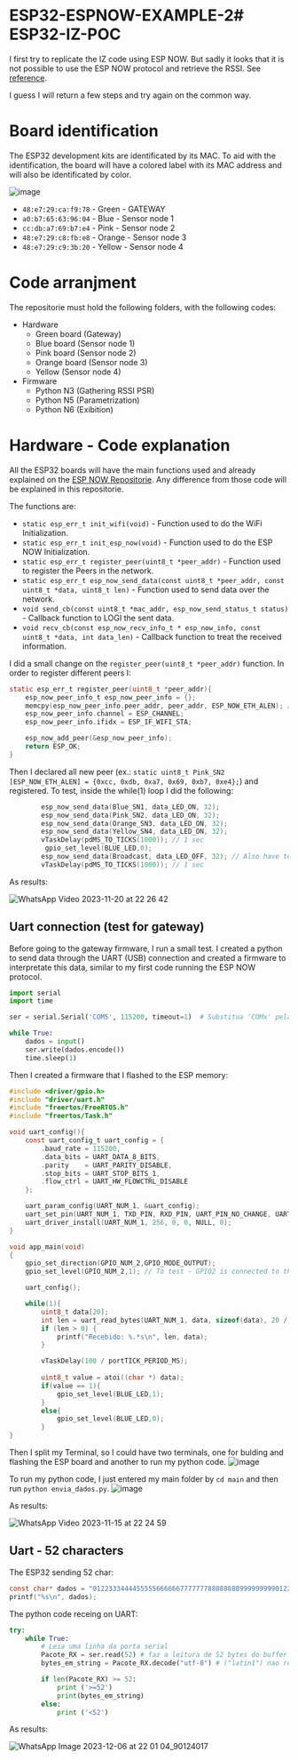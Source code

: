 # ESP32-ESPNOW-EXAMPLE-2# ESP32-IZ-POC

I first try to replicate the IZ code using ESP NOW. But sadly it looks that it is not possible to use the ESP NOW protocol and retrieve the RSSI. See [reference](https://www.reddit.com/r/esp32/comments/gzrd87/espnow_rssi/).

I guess I will return a few steps and try again on the common way.

# Board identification

The ESP32 development kits are identificated by its MAC. To aid with the identification, the board will have a colored label with its MAC address and will also be identificated by color.

![image](https://github.com/Rafaelatff/ESP32-IZ-POC/assets/58916022/92d28037-9e6d-4f47-ba7e-cf0b993fe9e1)

* `48:e7:29:ca:f9:78` - Green - GATEWAY
* `a0:b7:65:63:96:04` - Blue - Sensor node 1 
* `cc:db:a7:69:b7:e4` - Pink - Sensor node 2
* `48:e7:29:c8:fb:e8` - Orange - Sensor node 3
* `48:e7:29:c9:3b:20` - Yellow - Sensor node 4

# Code arranjment

The repositorie must hold the following folders, with the following codes:

* Hardware
  - Green board (Gateway)
  - Blue board (Sensor node 1)
  - Pink board (Sensor node 2)
  - Orange board (Sensor node 3)
  - Yellow (Sensor node 4)
* Firmware
  - Python N3 (Gathering RSSI PSR)
  - Python N5 (Parametrization)
  - Python N6 (Exibition)
 
# Hardware - Code explanation

All the ESP32 boards will have the main functions used and already explained on the [ESP NOW Repositorie](https://github.com/Rafaelatff/ESP32-WROOM-32-ESP-NOW/tree/main). Any difference from those code will be explained in this repositorie.

The functions are:
* `static esp_err_t init_wifi(void)` - Function used to do the WiFi Initialization.
* `static esp_err_t init_esp_now(void)` - Function used to do the ESP NOW Initialization.
* `static esp_err_t register_peer(uint8_t *peer_addr)` - Function used to register the Peers in the network.
* `static esp_err_t esp_now_send_data(const uint8_t *peer_addr, const uint8_t *data, uint8_t len)` - Function used to send data over the network.
* `void send_cb(const uint8_t *mac_addr, esp_now_send_status_t status)` - Callback function to LOGI the sent data.
* `void recv_cb(const esp_now_recv_info_t * esp_now_info, const uint8_t *data, int data_len)` - Callback function to treat the received information.

I did a small change on the `register_peer(uint8_t *peer_addr)` function. In order to register different peers I: 

```c
static esp_err_t register_peer(uint8_t *peer_addr){
    esp_now_peer_info_t esp_now_peer_info = {};
    memcpy(esp_now_peer_info.peer_addr, peer_addr, ESP_NOW_ETH_ALEN); // Changed second paramter to receive peer_addr instead of peer_mac
    esp_now_peer_info.channel = ESP_CHANNEL;
    esp_now_peer_info.ifidx = ESP_IF_WIFI_STA;

    esp_now_add_peer(&esp_now_peer_info);
    return ESP_OK;
}
```
Then I declared all new peer (ex.: `static uint8_t Pink_SN2 [ESP_NOW_ETH_ALEN] = {0xcc, 0xdb, 0xa7, 0x69, 0xb7, 0xe4};`) and registered. To test, inside the while(1) loop I did the following:

```c
        esp_now_send_data(Blue_SN1, data_LED_ON, 32);
        esp_now_send_data(Pink_SN2, data_LED_ON, 32);
        esp_now_send_data(Orange_SN3, data_LED_ON, 32);
        esp_now_send_data(Yellow_SN4, data_LED_ON, 32);
        vTaskDelay(pdMS_TO_TICKS(1000)); // 1 sec
         gpio_set_level(BLUE_LED,0);
        esp_now_send_data(Broadcast, data_LED_OFF, 32); // Also have to declare Broadcast and call ESP_ERROR_CHECK(register_peer(Broadcast));
        vTaskDelay(pdMS_TO_TICKS(1000)); // 1 sec  
```

As results:

![WhatsApp Video 2023-11-20 at 22 26 42](https://github.com/Rafaelatff/ESP32-IZ-POC/assets/58916022/722ee950-5232-45c0-b3e3-43a3794fdaa7)


## Uart connection (test for gateway)

Before going to the gateway firmware, I run a small test. I created a python to send data through the UART (USB) connection and created a firmware to interpretate this data, similar to my first code running the ESP NOW protocol.

```py
import serial
import time

ser = serial.Serial('COM5', 115200, timeout=1)  # Substitua 'COMx' pela porta do seu ESP32

while True:
    dados = input()
    ser.write(dados.encode())
    time.sleep(1)
```
Then I created a firmware that I flashed to the ESP memory:

```c
#include <driver/gpio.h>
#include "driver/uart.h"
#include "freertos/FreeRTOS.h"
#include "freertos/Task.h"

void uart_config(){
    const uart_config_t uart_config = {
        .baud_rate = 115200,
        .data_bits = UART_DATA_8_BITS,
        .parity    = UART_PARITY_DISABLE,
        .stop_bits = UART_STOP_BITS_1,
        .flow_ctrl = UART_HW_FLOWCTRL_DISABLE
    };

    uart_param_config(UART_NUM_1, &uart_config);
    uart_set_pin(UART_NUM_1, TXD_PIN, RXD_PIN, UART_PIN_NO_CHANGE, UART_PIN_NO_CHANGE);
    uart_driver_install(UART_NUM_1, 256, 0, 0, NULL, 0);
}

void app_main(void)
{
    gpio_set_direction(GPIO_NUM_2,GPIO_MODE_OUTPUT);
    gpio_set_level(GPIO_NUM_2,1); // To test - GPIO2 is connected to the anode of blue led.

    uart_config();

    while(1){
        uint8_t data[20];
        int len = uart_read_bytes(UART_NUM_1, data, sizeof(data), 20 / portTICK_PERIOD_MS);
        if (len > 0) {
            printf("Recebido: %.*s\n", len, data);
        }

        vTaskDelay(100 / portTICK_PERIOD_MS);
        
        uint8_t value = atoi((char *) data);
        if(value == 1){
            gpio_set_level(BLUE_LED,1);
        }
        else{
            gpio_set_level(BLUE_LED,0);
        }
}
```
Then I split my Terminal, so I could have two terminals, one for bulding and flashing the ESP board and another to run my python code.
![image](https://github.com/Rafaelatff/ESP32-IZ-POC/assets/58916022/8225e303-d80b-4cb9-bf39-17704a0bcf4e)

To run my python code, I just entered my main folder by `cd main` and then run `python envia_dados.py`.
![image](https://github.com/Rafaelatff/ESP32-IZ-POC/assets/58916022/299e27c6-f533-4c2c-abfa-b9cafd047cb9)

As results:

![WhatsApp Video 2023-11-15 at 22 24 59](https://github.com/Rafaelatff/ESP32-IZ-POC/assets/58916022/98689282-1f5a-4888-ab81-3d47d8a9e920)

## Uart - 52 characters

The ESP32 sending 52 char:

```c
const char* dados = "0122333444455555666666777777788888888999999999012233"; //52 bytes
printf("%s\n", dados);
```

The python code receing on UART:

```py
try:
    while True:
        # Leia uma linha da porta serial
        Pacote_RX = ser.read(52) # faz a leitura de 52 bytes do buffer que rec
        bytes_em_string = Pacote_RX.decode("utf-8") # ("latin1") nao retornou 1 erro se quer

        if len(Pacote_RX) >= 52:
            print ('>=52')
            print(bytes_em_string)
        else:
            print ('<52')
```

As results:

![WhatsApp Image 2023-12-06 at 22 01 04_90124017](https://github.com/Rafaelatff/ESP32-IZ-POC/assets/58916022/1542e2b0-f7e0-4ba0-b16d-c9c0b96cd5b3)



